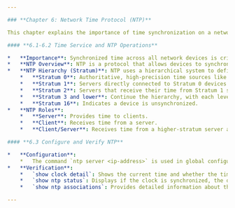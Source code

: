 ```yaml
---

### **Chapter 6: Network Time Protocol (NTP)**

This chapter explains the importance of time synchronization on a network and how to configure NTP.

#### **6.1-6.2 Time Service and NTP Operations**

*   **Importance**: Synchronized time across all network devices is critical for accurate timestamping of log files, which is essential for troubleshooting and security event correlation.
*   **NTP Overview**: NTP is a protocol that allows devices to synchronize their clocks with a central time source. It operates on UDP port 123.
*   **NTP Hierarchy (Stratum)**: NTP uses a hierarchical system to define the accuracy of a time source.
    *   **Stratum 0**: Authoritative, high-precision time sources like GPS clocks or atomic clocks.
    *   **Stratum 1**: Servers directly connected to Stratum 0 devices. They are considered the most accurate time servers on the network.
    *   **Stratum 2**: Servers that receive their time from Stratum 1 servers.
    *   **Stratum 3 and lower**: Continue the hierarchy, with each level adding a small amount of delay.
    *   **Stratum 16**: Indicates a device is unsynchronized.
*   **NTP Roles**:
    *   **Server**: Provides time to clients.
    *   **Client**: Receives time from a server.
    *   **Client/Server**: Receives time from a higher-stratum server and provides it to lower-stratum clients.

#### **6.3 Configure and Verify NTP**

*   **Configuration**:
    *   The command `ntp server <ip-address>` is used in global configuration mode to point a device to an NTP server.
*   **Verification**:
    *   `show clock detail`: Shows the current time and whether the time source is "user configuration" (manual) or "NTP".
    *   `show ntp status`: Displays if the clock is synchronized, the device's own stratum level, and the IP address of the reference server.
    *   `show ntp associations`: Provides detailed information about the connection to the NTP server, including its stratum, delay, and offset.

---
```

